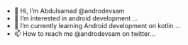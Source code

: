 - 👋 Hi, I’m Abdulsamad @androdevsam
- 👀 I’m interested in android development ...
- 🌱 I’m currently learning Android development on kotlin ...
- 📫 How to reach me @androdevsam on twitter...

<!---
androdevsam/androdevsam is a ✨ special ✨ repository because its `README.md` (this file) appears on your GitHub profile.
You can click the Preview link to take a look at your changes.
--->
